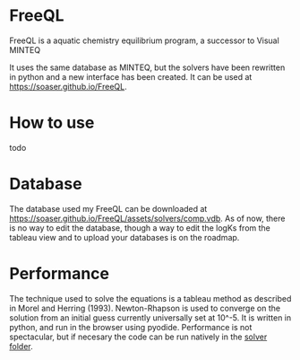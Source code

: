 # FreeQL
FreeQL is a aquatic chemistry equilibrium program, a successor to Visual MINTEQ

It uses the same database as MINTEQ, but the solvers have been rewritten in python and a new interface has been created. It can be used at https://soaser.github.io/FreeQL.

# How to use

todo

# Database
The database used my FreeQL can be downloaded at https://soaser.github.io/FreeQL/assets/solvers/comp.vdb. As of now, there is no way to edit the database, though a way to edit the logKs from the tableau view and to upload your databases is on the roadmap.

# Performance
The technique used to solve the equations is a tableau method as described in Morel and Herring (1993). Newton-Rhapson is used to converge on the solution from an initial guess currently universally set at 10^-5. It is written in python, and run in the browser using pyodide. Performance is not spectacular, but if necesary the code can be run natively in the [solver folder](assets/solver).
